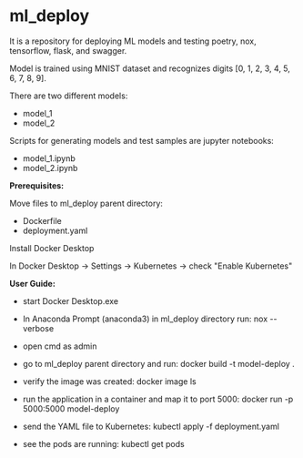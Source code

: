 # ml_deploy

It is a repository for deploying ML models and testing poetry, nox, tensorflow, flask, and swagger.

Model is trained using MNIST dataset and recognizes digits [0, 1, 2, 3, 4, 5, 6, 7, 8, 9].

There are two different models:
- model_1
- model_2

Scripts for generating models and test samples are jupyter notebooks: 
- model_1.ipynb
- model_2.ipynb



**Prerequisites:**

Move files to ml_deploy parent directory:

- Dockerfile
- deployment.yaml

Install Docker Desktop

In Docker Desktop -> Settings -> Kubernetes -> check "Enable Kubernetes"



**User Guide:**

- start Docker Desktop.exe

- In Anaconda Prompt (anaconda3) in ml_deploy directory run:
nox --verbose

- open cmd as admin

- go to ml_deploy parent directory and run:
docker build -t model-deploy .

- verify the image was created:
docker image ls

- run the application in a container and map it to port 5000:
docker run -p 5000:5000 model-deploy

- send the YAML file to Kubernetes:
kubectl apply -f deployment.yaml

- see the pods are running:
kubectl get pods


